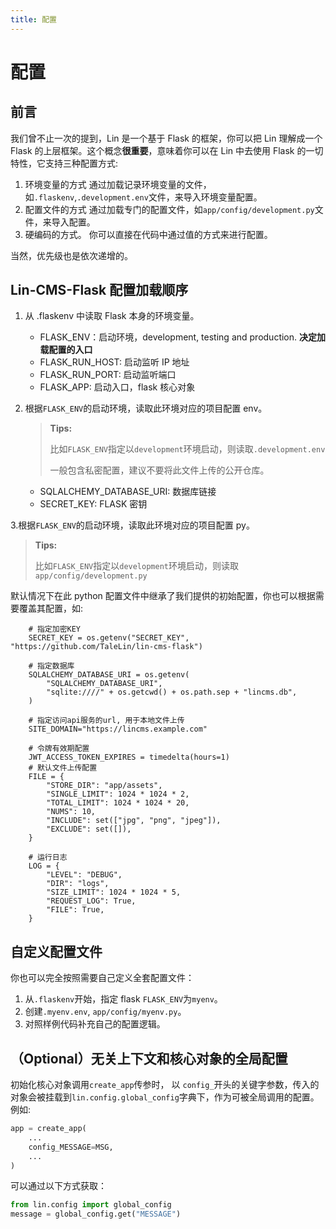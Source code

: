 ```yaml
---
title: 配置
---
```


# <H2Icon /> 配置

## 前言

我们曾不止一次的提到，Lin 是一个基于 Flask 的框架，你可以把 Lin 理解成一个 Flask 的上层框架。这个概念**很重要**，意味着你可以在 Lin 中去使用 Flask 的一切特性，它支持三种配置方式:

1. 环境变量的方式
   通过加载记录环境变量的文件，如`.flaskenv`,`.development.env`文件，来导入环境变量配置。
2. 配置文件的方式
   通过加载专门的配置文件，如`app/config/development.py`文件，来导入配置。
3. 硬编码的方式。
   你可以直接在代码中通过值的方式来进行配置。

当然，优先级也是依次递增的。

## Lin-CMS-Flask 配置加载顺序

1. 从 .flaskenv 中读取 Flask 本身的环境变量。

   - FLASK_ENV：启动环境，development, testing and production. **决定加载配置的入口**
   - FLASK_RUN_HOST: 启动监听 IP 地址
   - FLASK_RUN_PORT: 启动监听端口
   - FLASK_APP: 启动入口，flask 核心对象

2. 根据`FLASK_ENV`的启动环境，读取此环境对应的项目配置 env。

   > **Tips:**
   >
   > 比如`FLASK_ENV`指定以`development`环境启动，则读取`.development.env`
   >
   > 一般包含私密配置，建议不要将此文件上传的公开仓库。

   - SQLALCHEMY_DATABASE_URI: 数据库链接
   - SECRET_KEY: FLASK 密钥

3.根据`FLASK_ENV`的启动环境，读取此环境对应的项目配置 py。

> **Tips:**
>
> 比如`FLASK_ENV`指定以`development`环境启动，则读取`app/config/development.py`

默认情况下在此 python 配置文件中继承了我们提供的初始配置，你也可以根据需要覆盖其配置，如:

```pytyhon
    # 指定加密KEY
    SECRET_KEY = os.getenv("SECRET_KEY", "https://github.com/TaleLin/lin-cms-flask")

    # 指定数据库
    SQLALCHEMY_DATABASE_URI = os.getenv(
        "SQLALCHEMY_DATABASE_URI",
        "sqlite:////" + os.getcwd() + os.path.sep + "lincms.db",
    )

    # 指定访问api服务的url, 用于本地文件上传
    SITE_DOMAIN="https://lincms.example.com"

    # 令牌有效期配置
    JWT_ACCESS_TOKEN_EXPIRES = timedelta(hours=1)
    # 默认文件上传配置
    FILE = {
        "STORE_DIR": "app/assets",
        "SINGLE_LIMIT": 1024 * 1024 * 2,
        "TOTAL_LIMIT": 1024 * 1024 * 20,
        "NUMS": 10,
        "INCLUDE": set(["jpg", "png", "jpeg"]),
        "EXCLUDE": set([]),
    }

    # 运行日志
    LOG = {
        "LEVEL": "DEBUG",
        "DIR": "logs",
        "SIZE_LIMIT": 1024 * 1024 * 5,
        "REQUEST_LOG": True,
        "FILE": True,
    }
```

## 自定义配置文件

你也可以完全按照需要自己定义全套配置文件：

1. 从`.flaskenv`开始，指定 flask `FLASK_ENV`为`myenv`。
2. 创建`.myenv.env`, `app/config/myenv.py`。
3. 对照样例代码补充自己的配置逻辑。

## （Optional）无关上下文和核心对象的全局配置

初始化核心对象调用`create_app`传参时， 以 `config_`开头的关键字参数，传入的对象会被挂载到`lin.config.global_config`字典下，作为可被全局调用的配置。
例如:

```python
app = create_app(
    ...
    config_MESSAGE=MSG,
    ...
)
```

可以通过以下方式获取：

```python
from lin.config import global_config
message = global_config.get("MESSAGE")
```
